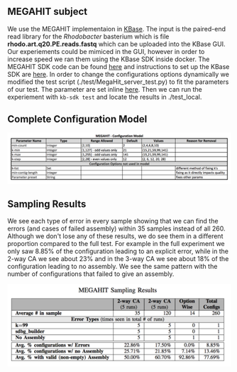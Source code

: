 ## MEGAHIT subject

We use the MEGAHIT implementaion in [KBase](https://narrative.kbase.us/#catalog/apps/MEGAHIT/run_megahit/release "KBase MEGAHIT App").  The input is the paired-end read library for the _Rhodobacter_ basterium which is file **rhodo.art.q20.PE.reads.fastq** which can be uploaded into the KBase GUI.  Our experiements could be mimiced in the GUI, however in order to increase speed we ran them using the KBase SDK inside docker.  The MEGAHIT SDK code can be found [here](https://github.com/kbaseapps/kb_megahit) and instructions to set up the KBase SDK are [here](https://github.com/kbase/kb_sdk).  In order to change the configurations options dynamically we modified the test script (./test/MegaHit_server_test.py) to fit the parameters of our test.  The parameter are set inline [here](https://github.com/kbaseapps/kb_megahit/blob/master/test/MegaHit_server_test.py#L116).  Then we can run the experiement with ```kb-sdk test``` and locate the results in ./test_local.

## Complete Configuration Model
![Model](MEGAHIT_Model.png)

## Sampling Results
We see each type of error in every sample showing that we can find the errors (and cases of failed assembly) within 35 samples instead of all 260.  Although we don't lose any of these results, we do see them in a different proportion compared to the full test.  For example in the full experiment we only saw 8.85% of the configuration leading to an explicit error, while in the 2-way CA we see about 23% and in the 3-way CA we see about 18% of the configuration leading to no assembly.  We see the same pattern with the number of configurations that failed to give an assembly.

![Sampling](MEGAHIT_Sampling.png)
